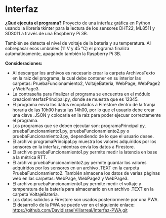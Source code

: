 # Interfaz
**¿Qué ejecuta el programa?**
Proyecto de una interfaz gráfica en Python usando la librería tkinter para la lectura de los sensores DHT22, ML8511 y SDS011 a través de una Raspberry Pi 3B.

También se detecta el nivel de voltaje de la batería y su temperatura. Al sobrepasar esos umbrales (11 V y 45 °C) el programa finaliza automaticamente, apagando también la Raspberry Pi 3B.

**Consideraciones:**
- Al descargar los archivos es necesario crear la carpeta ArchivosTexto en la raiz del programa, la cual debe contener en su interior las carpetas: PruebaFuncionamiento2, VoltajeBateria, WebPage, WebPage2 y WebPage3.
- La contraseña para finalizar el programa se encuentra en el módulo creacionInterfazPrincipal.py, donde se muestra que es 12345.
- El programa envía los datos recopilados a Firestore dentro de la franja horaria de las 10h00 hasta las 14h00, por lo que el usuario debe crear una clave .JSON y colocarla en la raiz para poder ejecuar correctamente el programa.
- Los programas que se deben ejecutar son: programaPrincipal.py, pruebaFuncionamiento1.py, pruebaFuncionamiento2.py o pruebaFuncionamiento3.py, dependiendo de lo que el usuario desee.
- El archivo programaPrincipal.py muestra los valores adquiridos por los sensores en la interfaz, mientras envía los datos a Firestore.
- El archivo pruebaFuncionamiento1.py permite medir la latencia en base a la métrica RTT.
- El archivo pruebaFuncionamiento2.py permite guardar los valores adquiridos por los sensores en un archivo .TEXT en la carpeta PruebaFuncionamiento2. También almacena los datos de varias páginas web en las carpetas: WebPage, WebPage2 y WebPage3.
- El archivo pruebaFuncionamiento1.py permite medir el voltaje y temperatura de la batería para almacenarlo en un archivo .TEXT en la carpeta VoltajeBateria.
- Los datos subidos a Firestore son usados posteriormente por una PWA. El desarrollo de la PWA se puede ver en el siguiente enlace: https://github.com/DavidIsraelVillarreal/Interfaz-PWA.git
